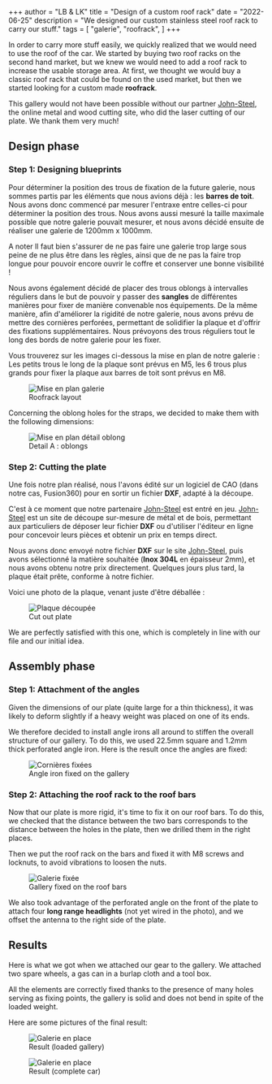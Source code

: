 +++
author = "LB & LK"
title = "Design of a custom roof rack"
date = "2022-06-25"
description = "We designed our custom stainless steel roof rack to carry our stuff."
tags = [
    "galerie",
    "roofrack",
]
+++

In order to carry more stuff easily, we quickly realized that we would need to use the roof of the car. We started by buying two roof racks on the second hand market, but we knew we would need to add a roof rack to increase the usable storage area. At first, we thought we would buy a classic roof rack that could be found on the used market, but then we started looking for a custom made <b>roofrack</b>.

This gallery would not have been possible without our partner <a class="anchor-link" target="_blank" class="link" href="https://john-steel.com/">John-Steel</a>, the online metal and wood cutting site, who did the laser cutting of our plate. We thank them very much!

## Design phase
### Step 1: Designing blueprints

Pour déterminer la position des trous de fixation de la future galerie, nous sommes partis par les éléments que nous avions déjà : les <b>barres de toit</b>. Nous avons donc commencé par mesurer l'entraxe entre celles-ci pour déterminer la position des trous. Nous avons aussi mesuré la taille maximale possible que notre galerie pouvait mesurer, et nous avons décidé ensuite de réaliser une galerie de 1200mm x 1000mm.

A noter Il faut bien s'assurer de ne pas faire une galerie trop large sous peine de ne plus être dans les règles, ainsi que de ne pas la faire trop longue pour pouvoir encore ouvrir le coffre et conserver une bonne visibilité !

Nous avons également décidé de placer des trous oblongs à intervalles réguliers dans le but de pouvoir y passer des <b>sangles</b> de différentes manières pour fixer de manière convenable nos équipements. De la même manière, afin d'améliorer la rigidité de notre galerie, nous avons prévu de mettre des cornières perforées, permettant de solidifier la plaque et d'offrir des fixations supplémentaires. Nous prévoyons des trous réguliers tout le long des bords de notre galerie pour les fixer.

Vous trouverez sur les images ci-dessous la mise en plan de notre galerie : Les petits trous le long de la plaque sont prévus en M5, les 6 trous plus grands pour fixer la plaque aux barres de toit sont prévus en M8.

<figure>
    <img loading="lazy" class="image-article" src="/images/roofrack/mep-galerie.png" alt="Mise en plan galerie">
    <figcaption class="figure-caption">Roofrack layout</figcaption>
</figure>
Concerning the oblong holes for the straps, we decided to make them with the following dimensions:

<figure>
    <img loading="lazy" class="image-article" src="/images/roofrack/mep-oblongs.png" alt="Mise en plan détail oblong">
    <figcaption class="figure-caption">Detail A : oblongs</figcaption>
</figure>

### Step 2: Cutting the plate
Une fois notre plan réalisé, nous l'avons édité sur un logiciel de CAO (dans notre cas, Fusion360) pour en sortir un fichier <b>DXF</b>, adapté à la découpe.

C'est à ce moment que notre partenaire <a class="anchor-link" target="_blank" class="link" href="https://john-steel.com/">John-Steel</a> est entré en jeu. <a class="anchor-link" target="_blank" class="link" href="https://john-steel.com/">John-Steel</a> est un site de découpe sur-mesure de métal et de bois, permettant aux particuliers de déposer leur fichier <b>DXF</b> ou d'utiliser l'éditeur en ligne pour concevoir leurs pièces et obtenir un prix en temps direct.

Nous avons donc envoyé notre fichier <b>DXF</b> sur le site <a class="anchor-link" target="_blank" class="link" href="https://john-steel.com/">John-Steel</a>, puis avons sélectionné la matière souhaitée (<b>Inox 304L</b> en épaisseur 2mm), et nous avons obtenu notre prix directement. Quelques jours plus tard, la plaque était prête, conforme à notre fichier.

Voici une photo de la plaque, venant juste d'être déballée :
<figure>
    <img loading="lazy" class="image-article" src="/images/roofrack/roofrack-1.jpg" alt="Plaque découpée">
    <figcaption class="figure-caption">Cut out plate</figcaption>
</figure>

We are perfectly satisfied with this one, which is completely in line with our file and our initial idea.
## Assembly phase
### Step 1: Attachment of the angles

Given the dimensions of our plate (quite large for a thin thickness), it was likely to deform slightly if a heavy weight was placed on one of its ends.

We therefore decided to install angle irons all around to stiffen the overall structure of our gallery. To do this, we used 22.5mm square and 1.2mm thick perforated angle iron. Here is the result once the angles are fixed:

<figure>
    <img loading="lazy" class="image-article" src="/images/roofrack/roofrack-2.jpg" alt="Cornières fixées">
    <figcaption class="figure-caption">Angle iron fixed on the gallery</figcaption>
</figure>

### Step 2: Attaching the roof rack to the roof bars

Now that our plate is more rigid, it's time to fix it on our roof bars. To do this, we checked that the distance between the two bars corresponds to the distance between the holes in the plate, then we drilled them in the right places.

Then we put the roof rack on the bars and fixed it with M8 screws and locknuts, to avoid vibrations to loosen the nuts.

<figure>
    <img loading="lazy" class="image-article" src="/images/roofrack/roofrack-3.jpg" alt="Galerie fixée">
    <figcaption class="figure-caption">Gallery fixed on the roof bars</figcaption>
</figure>

We also took advantage of the perforated angle on the front of the plate to attach four <b>long range headlights</b> (not yet wired in the photo), and we offset the antenna to the right side of the plate.

## Results

Here is what we got when we attached our gear to the gallery. We attached two spare wheels, a gas can in a burlap cloth and a tool box.

All the elements are correctly fixed thanks to the presence of many holes serving as fixing points, the gallery is solid and does not bend in spite of the loaded weight.

Here are some pictures of the final result:

<figure>
    <img loading="lazy" class="image-article" src="/images/roofrack/roofrack-4.jpg" alt="Galerie en place">
    <figcaption class="figure-caption">Result (loaded gallery)</figcaption>
</figure>

<figure>
    <img loading="lazy" class="image-article" src="/images/roofrack/roofrack-5.jpg" alt="Galerie en place">
    <figcaption class="figure-caption">Result (complete car)</figcaption>
</figure>
